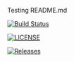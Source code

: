 Testing README.md

[![Build Status](https://travis-ci.org/Conor5291/sem.svg?branch=master)](https://travis-ci.org/Conor5291/sem)

[![LICENSE](https://img.shields.io/github/license/Conor5291/sem.svg?style=flat-square)](https://github.com/Conor5291/sem/blob/master/LICENSE)

[![Releases](https://img.shields.io/github/release/Conor5291/sem/all.svg?style=flat-square)](https://github.com/Conor5291/sem/releases)
